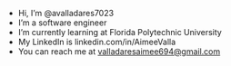 - Hi, I’m @avalladares7023
- I’m a software engineer
- I’m currently learning at Florida Polytechnic University
- My LinkedIn is linkedin.com/in/AimeeValla
- You can reach me at valladaresaimee694@gmail.com

<!---
avalladares7023/avalladares7023 is a ✨ special ✨ repository because its `README.md` (this file) appears on your GitHub profile.
You can click the Preview link to take a look at your changes.
--->
